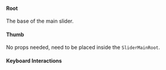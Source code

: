 #### Root

The base of the main slider.

<PropsTable :data="[
{
'name': 'disabled',
'description': '<p>When <code>true</code>, prevents the user from interacting with the slider.</p>\n',
'type': 'boolean',
'required': false,
},
{
'name': 'orientation',
'description': '<p> The orientation of the slider.</p>\n',
'type': 'horizontal | vertical',
'required': false,
'default': 'horizontal'
}
]" />

#### Thumb

No props needed, need to be placed inside the `SliderMainRoot`.

#### Keyboard Interactions

<KeyboardTable :data="[
{
keys: ['ArrowRight'],
description: '<span> Increments <code>valueX</code>.</span>',
},
{
keys: ['ArrowLeft'],
description: '<span> Decrements <code>valueX</code>.</span>',
},
{
keys: ['ArrowUp'],
description: '<span> Increments <code>valueY</code>.</span>',
},
{
keys: ['ArrowDown'],
description: '<span> Decrements <code>valueY</code>.</span>',
},
{
keys: ['PageUp'],
description: '<span> Increases the <code>valueY</code>.</span>',
},
{
keys: ['PageDown'],
description: '<span> Decreases the <code>valueY</code>.</span>',
},
{
keys: ['Home'],
description: 'Sets the <code>valueX</code> to its minimum.',
},
{
keys: ['End'],
description: 'Sets the <code>valueX</code> to its maximum.',
},
{
keys: ['Shift + ArrowRight'],
description: '<span> Increases <code>valueX</code>. </span>',
},
{
keys: ['Shift + ArrowLeft'],
description: '<span> Decreases <code>valueX</code>.</span>',
},
{
keys: ['Shift + ArrowUp'],
description: '<span> Increases <code>valueY</code>. </span>',
},
{
keys: ['Shift + ArrowDown'],
description: '<span> Decreases <code>valueY</code>.</span>',
},
{
keys: ['Shift + PageUp'],
description: '<span> Increases the <code>valueX</code>.</span>',
},
{
keys: ['Shift + PageDown'],
description: '<span> Decreases the <code>valueX</code>.</span>',
},
{
keys: ['Shift + Home'],
description: 'Sets the <code>valueY</code> to its minimum.',
},
{
keys: ['Shift + End'],
description: 'Sets the <code>valueY</code> to its maximum.',
},
]"
/>
